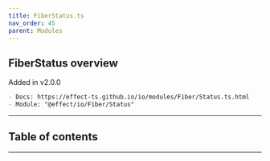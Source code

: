 ```yaml
---
title: FiberStatus.ts
nav_order: 45
parent: Modules
---
```


## FiberStatus overview

Added in v2.0.0

```md
- Docs: https://effect-ts.github.io/io/modules/Fiber/Status.ts.html
- Module: "@effect/io/Fiber/Status"
```

---

<h2 class="text-delta">Table of contents</h2>

---
